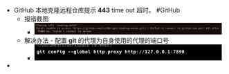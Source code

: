 - GitHub 本地克隆远程仓库提示 **443** time out 超时。 #GitHub
	- 报错截图
		- ![报错截图](https://raw.githubusercontent.com/LuckBright/uPicImage/main/uPic/GP5lc9.png)
	- 解决办法 - 配置 **git** 的代理为自身使用的代理的端口号
		- ![修改自身git代理](https://raw.githubusercontent.com/LuckBright/uPicImage/main/uPic/XRivso.png)
-